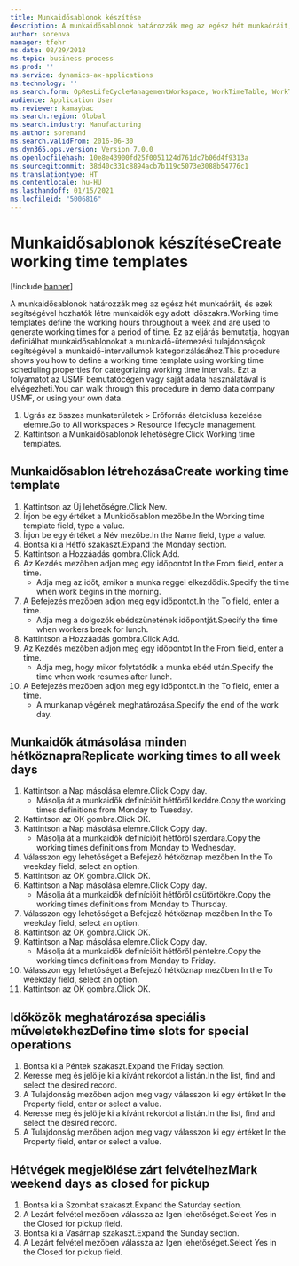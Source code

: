 ```yaml
---
title: Munkaidősablonok készítése
description: A munkaidősablonok határozzák meg az egész hét munkaóráit, és ezek segítségével hozhatók létre munkaidők egy adott időszakra.
author: sorenva
manager: tfehr
ms.date: 08/29/2018
ms.topic: business-process
ms.prod: ''
ms.service: dynamics-ax-applications
ms.technology: ''
ms.search.form: OpResLifeCycleManagementWorkspace, WorkTimeTable, WorkTimeCopyDayDialog, WorkPeriodTemplate
audience: Application User
ms.reviewer: kamaybac
ms.search.region: Global
ms.search.industry: Manufacturing
ms.author: sorenand
ms.search.validFrom: 2016-06-30
ms.dyn365.ops.version: Version 7.0.0
ms.openlocfilehash: 10e8e43900fd25f0051124d761dc7b06d4f9313a
ms.sourcegitcommit: 38d40c331c8894acb7b119c5073e3088b54776c1
ms.translationtype: HT
ms.contentlocale: hu-HU
ms.lasthandoff: 01/15/2021
ms.locfileid: "5006816"
---
```

# <a name="create-working-time-templates"></a><span data-ttu-id="9721e-103">Munkaidősablonok készítése</span><span class="sxs-lookup"><span data-stu-id="9721e-103">Create working time templates</span></span>

[!include [banner](../../includes/banner.md)]

<span data-ttu-id="9721e-104">A munkaidősablonok határozzák meg az egész hét munkaóráit, és ezek segítségével hozhatók létre munkaidők egy adott időszakra.</span><span class="sxs-lookup"><span data-stu-id="9721e-104">Working time templates define the working hours throughout a week and are used to generate working times for a period of time.</span></span> <span data-ttu-id="9721e-105">Ez az eljárás bemutatja, hogyan definiálhat munkaidősablonokat a munkaidő-ütemezési tulajdonságok segítségével a munkaidő-intervallumok kategorizálásához.</span><span class="sxs-lookup"><span data-stu-id="9721e-105">This procedure shows you how to define a working time template using working time scheduling properties for categorizing working time intervals.</span></span> <span data-ttu-id="9721e-106">Ezt a folyamatot az USMF bemutatócégen vagy saját adata használatával is elvégezheti.</span><span class="sxs-lookup"><span data-stu-id="9721e-106">You can walk through this procedure in demo data company USMF, or using your own data.</span></span>

1. <span data-ttu-id="9721e-107">Ugrás az összes munkaterületek > Erőforrás életciklusa kezelése elemre.</span><span class="sxs-lookup"><span data-stu-id="9721e-107">Go to All workspaces > Resource lifecycle management.</span></span>
2. <span data-ttu-id="9721e-108">Kattintson a Munkaidősablonok lehetőségre.</span><span class="sxs-lookup"><span data-stu-id="9721e-108">Click Working time templates.</span></span>

## <a name="create-working-time-template"></a><span data-ttu-id="9721e-109">Munkaidősablon létrehozása</span><span class="sxs-lookup"><span data-stu-id="9721e-109">Create working time template</span></span>
1. <span data-ttu-id="9721e-110">Kattintson az Új lehetőségre.</span><span class="sxs-lookup"><span data-stu-id="9721e-110">Click New.</span></span>
2. <span data-ttu-id="9721e-111">Írjon be egy értéket a Munkidősablon mezőbe.</span><span class="sxs-lookup"><span data-stu-id="9721e-111">In the Working time template field, type a value.</span></span>
3. <span data-ttu-id="9721e-112">Írjon be egy értéket a Név mezőbe.</span><span class="sxs-lookup"><span data-stu-id="9721e-112">In the Name field, type a value.</span></span>
4. <span data-ttu-id="9721e-113">Bontsa ki a Hétfő szakaszt.</span><span class="sxs-lookup"><span data-stu-id="9721e-113">Expand the Monday section.</span></span>
5. <span data-ttu-id="9721e-114">Kattintson a Hozzáadás gombra.</span><span class="sxs-lookup"><span data-stu-id="9721e-114">Click Add.</span></span>
6. <span data-ttu-id="9721e-115">Az Kezdés mezőben adjon meg egy időpontot.</span><span class="sxs-lookup"><span data-stu-id="9721e-115">In the From field, enter a time.</span></span>
    * <span data-ttu-id="9721e-116">Adja meg az időt, amikor a munka reggel elkezdődik.</span><span class="sxs-lookup"><span data-stu-id="9721e-116">Specify the time when work begins in the morning.</span></span>  
7. <span data-ttu-id="9721e-117">A Befejezés mezőben adjon meg egy időpontot.</span><span class="sxs-lookup"><span data-stu-id="9721e-117">In the To field, enter a time.</span></span>
    * <span data-ttu-id="9721e-118">Adja meg a dolgozók ebédszünetének időpontját.</span><span class="sxs-lookup"><span data-stu-id="9721e-118">Specify the time when workers break for lunch.</span></span>  
8. <span data-ttu-id="9721e-119">Kattintson a Hozzáadás gombra.</span><span class="sxs-lookup"><span data-stu-id="9721e-119">Click Add.</span></span>
9. <span data-ttu-id="9721e-120">Az Kezdés mezőben adjon meg egy időpontot.</span><span class="sxs-lookup"><span data-stu-id="9721e-120">In the From field, enter a time.</span></span>
    * <span data-ttu-id="9721e-121">Adja meg, hogy mikor folytatódik a munka ebéd után.</span><span class="sxs-lookup"><span data-stu-id="9721e-121">Specify the time when work resumes after lunch.</span></span>  
10. <span data-ttu-id="9721e-122">A Befejezés mezőben adjon meg egy időpontot.</span><span class="sxs-lookup"><span data-stu-id="9721e-122">In the To field, enter a time.</span></span>
    * <span data-ttu-id="9721e-123">A munkanap végének meghatározása.</span><span class="sxs-lookup"><span data-stu-id="9721e-123">Specify the end of the work day.</span></span>  

## <a name="replicate-working-times-to-all-week-days"></a><span data-ttu-id="9721e-124">Munkaidők átmásolása minden hétköznapra</span><span class="sxs-lookup"><span data-stu-id="9721e-124">Replicate working times to all week days</span></span>
1. <span data-ttu-id="9721e-125">Kattintson a Nap másolása elemre.</span><span class="sxs-lookup"><span data-stu-id="9721e-125">Click Copy day.</span></span>
    * <span data-ttu-id="9721e-126">Másolja át a munkaidők definícióit hétfőről keddre.</span><span class="sxs-lookup"><span data-stu-id="9721e-126">Copy the working times definitions from Monday to Tuesday.</span></span>  
2. <span data-ttu-id="9721e-127">Kattintson az OK gombra.</span><span class="sxs-lookup"><span data-stu-id="9721e-127">Click OK.</span></span>
3. <span data-ttu-id="9721e-128">Kattintson a Nap másolása elemre.</span><span class="sxs-lookup"><span data-stu-id="9721e-128">Click Copy day.</span></span>
    * <span data-ttu-id="9721e-129">Másolja át a munkaidők definícióit hétfőről szerdára.</span><span class="sxs-lookup"><span data-stu-id="9721e-129">Copy the working times definitions from Monday to Wednesday.</span></span>  
4. <span data-ttu-id="9721e-130">Válasszon egy lehetőséget a Befejező hétköznap mezőben.</span><span class="sxs-lookup"><span data-stu-id="9721e-130">In the To weekday field, select an option.</span></span>
5. <span data-ttu-id="9721e-131">Kattintson az OK gombra.</span><span class="sxs-lookup"><span data-stu-id="9721e-131">Click OK.</span></span>
6. <span data-ttu-id="9721e-132">Kattintson a Nap másolása elemre.</span><span class="sxs-lookup"><span data-stu-id="9721e-132">Click Copy day.</span></span>
    * <span data-ttu-id="9721e-133">Másolja át a munkaidők definícióit hétfőről csütörtökre.</span><span class="sxs-lookup"><span data-stu-id="9721e-133">Copy the working times definitions from Monday to Thursday.</span></span>  
7. <span data-ttu-id="9721e-134">Válasszon egy lehetőséget a Befejező hétköznap mezőben.</span><span class="sxs-lookup"><span data-stu-id="9721e-134">In the To weekday field, select an option.</span></span>
8. <span data-ttu-id="9721e-135">Kattintson az OK gombra.</span><span class="sxs-lookup"><span data-stu-id="9721e-135">Click OK.</span></span>
9. <span data-ttu-id="9721e-136">Kattintson a Nap másolása elemre.</span><span class="sxs-lookup"><span data-stu-id="9721e-136">Click Copy day.</span></span>
    * <span data-ttu-id="9721e-137">Másolja át a munkaidők definícióit hétfőről péntekre.</span><span class="sxs-lookup"><span data-stu-id="9721e-137">Copy the working times definitions from Monday to Friday.</span></span>  
10. <span data-ttu-id="9721e-138">Válasszon egy lehetőséget a Befejező hétköznap mezőben.</span><span class="sxs-lookup"><span data-stu-id="9721e-138">In the To weekday field, select an option.</span></span>
11. <span data-ttu-id="9721e-139">Kattintson az OK gombra.</span><span class="sxs-lookup"><span data-stu-id="9721e-139">Click OK.</span></span>

## <a name="define-time-slots-for-special-operations"></a><span data-ttu-id="9721e-140">Időközök meghatározása speciális műveletekhez</span><span class="sxs-lookup"><span data-stu-id="9721e-140">Define time slots for special operations</span></span>
1. <span data-ttu-id="9721e-141">Bontsa ki a Péntek szakaszt.</span><span class="sxs-lookup"><span data-stu-id="9721e-141">Expand the Friday section.</span></span>
2. <span data-ttu-id="9721e-142">Keresse meg és jelölje ki a kívánt rekordot a listán.</span><span class="sxs-lookup"><span data-stu-id="9721e-142">In the list, find and select the desired record.</span></span>
3. <span data-ttu-id="9721e-143">A Tulajdonság mezőben adjon meg vagy válasszon ki egy értéket.</span><span class="sxs-lookup"><span data-stu-id="9721e-143">In the Property field, enter or select a value.</span></span>
4. <span data-ttu-id="9721e-144">Keresse meg és jelölje ki a kívánt rekordot a listán.</span><span class="sxs-lookup"><span data-stu-id="9721e-144">In the list, find and select the desired record.</span></span>
5. <span data-ttu-id="9721e-145">A Tulajdonság mezőben adjon meg vagy válasszon ki egy értéket.</span><span class="sxs-lookup"><span data-stu-id="9721e-145">In the Property field, enter or select a value.</span></span>

## <a name="mark-weekend-days-as-closed-for-pickup"></a><span data-ttu-id="9721e-146">Hétvégek megjelölése zárt felvételhez</span><span class="sxs-lookup"><span data-stu-id="9721e-146">Mark weekend days as closed for pickup</span></span>
1. <span data-ttu-id="9721e-147">Bontsa ki a Szombat szakaszt.</span><span class="sxs-lookup"><span data-stu-id="9721e-147">Expand the Saturday section.</span></span>
2. <span data-ttu-id="9721e-148">A Lezárt felvétel mezőben válassza az Igen lehetőséget.</span><span class="sxs-lookup"><span data-stu-id="9721e-148">Select Yes in the Closed for pickup field.</span></span>
3. <span data-ttu-id="9721e-149">Bontsa ki a Vasárnap szakaszt.</span><span class="sxs-lookup"><span data-stu-id="9721e-149">Expand the Sunday section.</span></span>
4. <span data-ttu-id="9721e-150">A Lezárt felvétel mezőben válassza az Igen lehetőséget.</span><span class="sxs-lookup"><span data-stu-id="9721e-150">Select Yes in the Closed for pickup field.</span></span>

